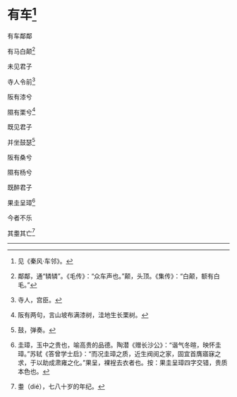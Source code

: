    

# 有车[^1]

有车鄰鄰

有马白颠[^2]

未见君子

寺人令前[^3]

阪有漆兮

隰有栗兮[^4]

既见君子

并坐鼓瑟[^5]

阪有桑兮

隰有杨兮

既醉君子

果圭呈璋[^6]

今者不乐

其耋其亡[^7]

* * *

[^1]: 见《秦风·车邻》。
[^2]: 鄰鄰，通“辚辚”。《毛传》：“众车声也。”颠，头顶。《集传》：“白颠，额有白毛。”
[^3]: 寺人，宫臣。
[^4]: 阪有两句，言山坡布满漆树，洼地生长栗树。
[^5]: 鼓，弹奏。
[^6]: 圭璋，玉中之贵也，喻高贵的品德。陶潜《赠长沙公》：“谐气冬暄，映怀圭璋。”苏轼《答曾学士启》：“而况圭璋之质，近生阀阅之家，固宜首膺寤寐之求，于以助成肃雍之化。”果呈，裸裎去衣者也。按：果圭呈璋四字交错，贵质本色也。
[^7]: 耋（dié），七八十岁的年纪。